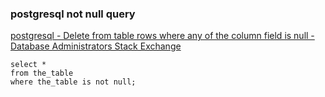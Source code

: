 ###  postgresql not null query


[postgresql - Delete from table rows where any of the column field is null - Database Administrators Stack Exchange](https://dba.stackexchange.com/questions/143959/delete-from-table-rows-where-any-of-the-column-field-is-null "postgresql - Delete from table rows where any of the column field is null - Database Administrators Stack Exchange")


 

```
select *
from the_table
where the_table is not null;

```
